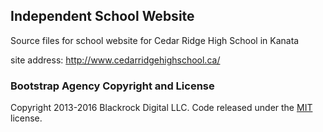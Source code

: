 
## Independent School Website

Source files for school website for Cedar Ridge High School in Kanata

site address: http://www.cedarridgehighschool.ca/


### Bootstrap Agency Copyright and License

Copyright 2013-2016 Blackrock Digital LLC. Code released under the [MIT](https://github.com/BlackrockDigital/startbootstrap-agency/blob/gh-pages/LICENSE) license.